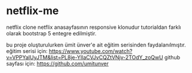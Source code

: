 # netflix-me
netflix clone 
netflix anasayfasının responsive klonudur
tutorialdan farklı olarak bootstrap 5 entegre edilmiştir.


bu proje oluşturulurken ümit ünver'e ait eğitim serisinden faydalanılmıştır.
eğitim serisi için: https://www.youtube.com/watch?v=VPPYaIUyJTM&list=PL8je-YIlaCVJvCQZtVNjv-2TOdY_zoQwU
github sayfası için: https://github.com/umitunver
